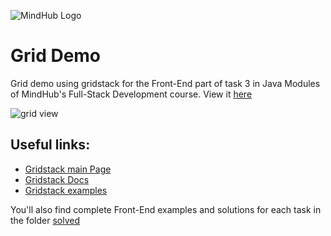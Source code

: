 ![MindHub Logo](http://mindhubweb.com/wp-content/themes/mindhub-theme/resources/assets/images/logo-mindhub.png)

# Grid Demo
Grid demo using gridstack for the Front-End part of task 3 in Java Modules of MindHub's Full-Stack Development course. View it [here](https://rodrigr.github.io/battleship-grid/grid.html)

![grid view](https://rodrigr.github.io/battleship-grid/grid.png)



## Useful links:

* [Gridstack main Page](http://gridstackjs.com/)  
* [Gridstack Docs](https://github.com/gridstack/gridstack.js/tree/develop/doc)  
* [Gridstack examples](http://gridstackjs.com/demo/)

You'll also find complete Front-End examples and solutions for each task in the folder [solved](https://github.com/rodrigr/battle-ship-grid/tree/master/solved)